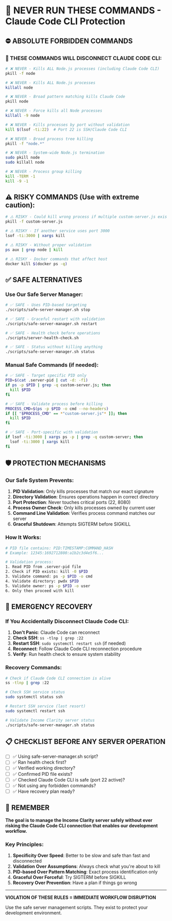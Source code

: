 # 🚫 NEVER RUN THESE COMMANDS - Claude Code CLI Protection

## ⛔ ABSOLUTE FORBIDDEN COMMANDS

### 🚨 THESE COMMANDS WILL DISCONNECT CLAUDE CODE CLI:

```bash
# ❌ NEVER - Kills ALL Node.js processes (including Claude Code CLI)
pkill -f node

# ❌ NEVER - Kills ALL Node.js processes  
killall node

# ❌ NEVER - Broad pattern matching kills Claude Code
pkill node

# ❌ NEVER - Force kills all Node processes
killall -9 node

# ❌ NEVER - Kills processes by port without validation
kill $(lsof -ti:22)  # Port 22 is SSH/Claude Code CLI

# ❌ NEVER - Broad process tree killing
pkill -f "node.*"

# ❌ NEVER - System-wide Node.js termination
sudo pkill node
sudo killall node

# ❌ NEVER - Process group killing
kill -TERM -1
kill -9 -1
```

## ⚠️ RISKY COMMANDS (Use with extreme caution):

```bash
# ⚠️ RISKY - Could kill wrong process if multiple custom-server.js exist
pkill -f custom-server.js

# ⚠️ RISKY - If another service uses port 3000
lsof -ti:3000 | xargs kill

# ⚠️ RISKY - Without proper validation
ps aux | grep node | kill

# ⚠️ RISKY - Docker commands that affect host
docker kill $(docker ps -q)
```

## ✅ SAFE ALTERNATIVES

### Use Our Safe Server Manager:

```bash
# ✅ SAFE - Uses PID-based targeting
./scripts/safe-server-manager.sh stop

# ✅ SAFE - Graceful restart with validation  
./scripts/safe-server-manager.sh restart

# ✅ SAFE - Health check before operations
./scripts/server-health-check.sh

# ✅ SAFE - Status without killing anything
./scripts/safe-server-manager.sh status
```

### Manual Safe Commands (if needed):

```bash
# ✅ SAFE - Target specific PID only
PID=$(cat .server-pid | cut -d: -f1)
if ps -p $PID | grep -q custom-server.js; then
  kill $PID
fi

# ✅ SAFE - Validate process before killing
PROCESS_CMD=$(ps -p $PID -o cmd --no-headers)
if [[ "$PROCESS_CMD" == *"custom-server.js"* ]]; then
  kill $PID
fi

# ✅ SAFE - Port-specific with validation
if lsof -ti:3000 | xargs ps -p | grep -q custom-server; then
  lsof -ti:3000 | xargs kill
fi
```

## 🛡️ PROTECTION MECHANISMS

### Our Safe System Prevents:

1. **PID Validation**: Only kills processes that match our exact signature
2. **Directory Validation**: Ensures operations happen in correct directory  
3. **Port Protection**: Never touches critical ports (22, 8080)
4. **Process Owner Check**: Only kills processes owned by current user
5. **Command Line Validation**: Verifies process command matches our server
6. **Graceful Shutdown**: Attempts SIGTERM before SIGKILL

### How It Works:

```bash
# PID file contains: PID:TIMESTAMP:COMMAND_HASH
# Example: 12345:1692712800:a1b2c3d4e5f6...

# Validation process:
1. Read PID from .server-pid file
2. Check if PID exists: kill -0 $PID
3. Validate command: ps -p $PID -o cmd
4. Validate directory: pwdx $PID
5. Validate owner: ps -p $PID -o user
6. Only then proceed with kill
```

## 🚨 EMERGENCY RECOVERY

### If You Accidentally Disconnect Claude Code CLI:

1. **Don't Panic**: Claude Code can reconnect
2. **Check SSH**: `ss -tlnp | grep :22`
3. **Restart SSH**: `sudo systemctl restart ssh` (if needed)
4. **Reconnect**: Follow Claude Code CLI reconnection procedure
5. **Verify**: Run health check to ensure system stability

### Recovery Commands:

```bash
# Check if Claude Code CLI connection is alive
ss -tlnp | grep :22

# Check SSH service status  
sudo systemctl status ssh

# Restart SSH service (last resort)
sudo systemctl restart ssh

# Validate Income Clarity server status
./scripts/safe-server-manager.sh status
```

## 📋 CHECKLIST BEFORE ANY SERVER OPERATION

- [ ] ✅ Using safe-server-manager.sh script?
- [ ] ✅ Ran health check first?
- [ ] ✅ Verified working directory?
- [ ] ✅ Confirmed PID file exists?
- [ ] ✅ Checked Claude Code CLI is safe (port 22 active)?
- [ ] ✅ Not using any forbidden commands?
- [ ] ✅ Have recovery plan ready?

## 🎯 REMEMBER

**The goal is to manage the Income Clarity server safely without ever risking the Claude Code CLI connection that enables our development workflow.**

### Key Principles:

1. **Specificity Over Speed**: Better to be slow and safe than fast and disconnected
2. **Validation Over Assumptions**: Always check what you're about to kill
3. **PID-based Over Pattern Matching**: Exact process identification only
4. **Graceful Over Forceful**: Try SIGTERM before SIGKILL
5. **Recovery Over Prevention**: Have a plan if things go wrong

---

**VIOLATION OF THESE RULES = IMMEDIATE WORKFLOW DISRUPTION**

Use the safe server management scripts. They exist to protect your development environment.